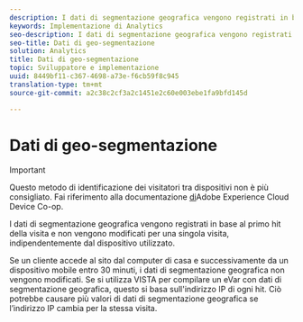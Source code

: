 ```yaml
---
description: I dati di segmentazione geografica vengono registrati in base al primo hit della visita e non vengono modificati per una singola visita, indipendentemente dal dispositivo utilizzato.
keywords: Implementazione di Analytics
seo-description: I dati di segmentazione geografica vengono registrati in base al primo hit della visita e non vengono modificati per una singola visita, indipendentemente dal dispositivo utilizzato.
seo-title: Dati di geo-segmentazione
solution: Analytics
title: Dati di geo-segmentazione
topic: Sviluppatore e implementazione
uuid: 8449bf11-c367-4698-a73e-f6cb59f8c945
translation-type: tm+mt
source-git-commit: a2c38c2cf3a2c1451e2c60e003ebe1fa9bfd145d

---
```



# Dati di geo-segmentazione

>[!IMPORTANT]
>
>Questo metodo di identificazione dei visitatori tra dispositivi non è più consigliato. Fai riferimento alla documentazione [di](https://marketing.adobe.com/resources/help/en_US/mcdc/)Adobe Experience Cloud Device Co-op.

I dati di segmentazione geografica vengono registrati in base al primo hit della visita e non vengono modificati per una singola visita, indipendentemente dal dispositivo utilizzato.

Se un cliente accede al sito dal computer di casa e successivamente da un dispositivo mobile entro 30 minuti, i dati di segmentazione geografica non vengono modificati. Se si utilizza VISTA per compilare un eVar con dati di segmentazione geografica, questo si basa sull'indirizzo IP di ogni hit. Ciò potrebbe causare più valori di dati di segmentazione geografica se l’indirizzo IP cambia per la stessa visita.
